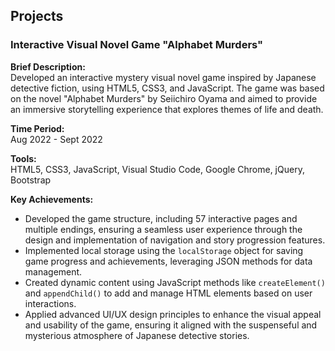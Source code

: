 ## Projects

### Interactive Visual Novel Game "Alphabet Murders"

**Brief Description:**  
Developed an interactive mystery visual novel game inspired by Japanese detective fiction, using HTML5, CSS3, and JavaScript. The game was based on the novel "Alphabet Murders" by Seiichiro Oyama and aimed to provide an immersive storytelling experience that explores themes of life and death.

**Time Period:**  
Aug 2022 - Sept 2022

**Tools:**  
HTML5, CSS3, JavaScript, Visual Studio Code, Google Chrome, jQuery, Bootstrap

**Key Achievements:**
- Developed the game structure, including 57 interactive pages and multiple endings, ensuring a seamless user experience through the design and implementation of navigation and story progression features.
- Implemented local storage using the `localStorage` object for saving game progress and achievements, leveraging JSON methods for data management.
- Created dynamic content using JavaScript methods like `createElement()` and `appendChild()` to add and manage HTML elements based on user interactions.
- Applied advanced UI/UX design principles to enhance the visual appeal and usability of the game, ensuring it aligned with the suspenseful and mysterious atmosphere of Japanese detective stories.
